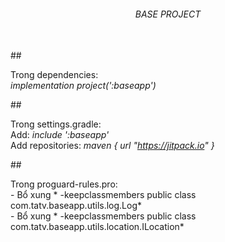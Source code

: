 ###### <div align="center">  BASE PROJECT  </div><br>

##<div>Trong dependencies:</div>
    *<div>implementation project(':baseapp')*<br>

##<div>Trong settings.gradle:</div>
    Add: *include ':baseapp'*<br>
    Add repositories: *maven { url "https://jitpack.io" }*<br>

##<div>Trong proguard-rules.pro:</div>
    - Bổ xung * -keepclassmembers public class com.tatv.baseapp.utils.log.Log*<br>
    - Bổ xung * -keepclassmembers public class com.tatv.baseapp.utils.location.ILocation*<br>
